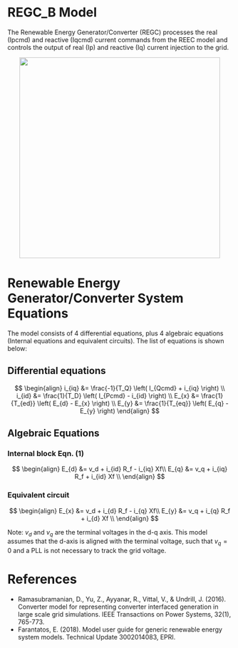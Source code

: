 # REGC_B Model
The Renewable Energy Generator/Converter (REGC) processes the real (Ipcmd) and reactive (Iqcmd) current commands from the REEC model and controls the output of real (Ip) and reactive (Iq) current injection to the grid.

<div align="center">
<img src="https://github.com/user-attachments/assets/953e391a-0091-47f2-aaab-eb713abe9119" width="450">
</div>

# Renewable Energy Generator/Converter System Equations
The model consists of 4 differential equations, plus 4 algebraic equations (Internal equations and equivalent circuits). The list of equations is shown below:

## Differential equations

$$
\begin{align}
i_{iq} &= \frac{-1}{T_Q} \left( I_{Qcmd} + i_{iq} \right) \\
i_{id} &= \frac{1}{T_D} \left( I_{Pcmd} - i_{id} \right) \\
E_{x} &= \frac{1}{T_{ed}} \left( E_{d} - E_{x} \right) \\
E_{y} &= \frac{1}{T_{eq}} \left( E_{q} - E_{y} \right)
\end{align}
$$

## Algebraic Equations

### Internal block Eqn. (1)
$$
\begin{align}
E_{d} &= v_d + i_{id} R_f - i_{iq} Xf\\
E_{q} &= v_q + i_{iq} R_f + i_{id} Xf \\
\end{align}
$$

### Equivalent circuit

$$
\begin{align}
E_{x} &= v_d + i_{d} R_f - i_{q} Xf\\
E_{y} &= v_q + i_{q} R_f + i_{d} Xf \\
\end{align}
$$

Note: $v_d$ and $v_q$ are the terminal voltages in the d-q axis. This model assumes that the d-axis is aligned with the terminal voltage, such that $v_q=0$ and a PLL is not necessary to track the grid voltage.

# References
- Ramasubramanian, D., Yu, Z., Ayyanar, R., Vittal, V., & Undrill, J. (2016). Converter model for representing converter interfaced generation in large scale grid simulations. IEEE Transactions on Power Systems, 32(1), 765-773.
- Farantatos, E. (2018). Model user guide for generic renewable energy system models. Technical Update 3002014083, EPRI.

